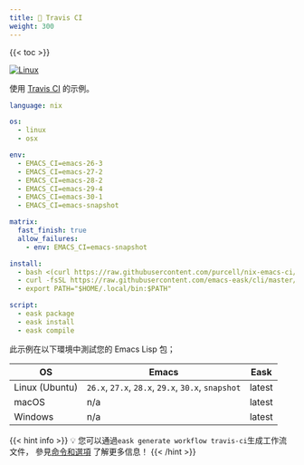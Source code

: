 ```yaml
---
title: 📀 Travis CI
weight: 300
---
```


{{< toc >}}

[![Linux](https://img.shields.io/badge/-Linux-fcc624?logo=linux&style=flat&logoColor=black)](#)

使用 [Travis CI](https://www.travis-ci.com/) 的示例。

```yml
language: nix

os:
  - linux
  - osx

env:
  - EMACS_CI=emacs-26-3
  - EMACS_CI=emacs-27-2
  - EMACS_CI=emacs-28-2
  - EMACS_CI=emacs-29-4
  - EMACS_CI=emacs-30-1
  - EMACS_CI=emacs-snapshot

matrix:
  fast_finish: true
  allow_failures:
    - env: EMACS_CI=emacs-snapshot

install:
  - bash <(curl https://raw.githubusercontent.com/purcell/nix-emacs-ci/master/travis-install)
  - curl -fsSL https://raw.githubusercontent.com/emacs-eask/cli/master/webinstall/install.sh | sh
  - export PATH="$HOME/.local/bin:$PATH"

script:
  - eask package
  - eask install
  - eask compile
```

此示例在以下環境中測試您的 Emacs Lisp 包；

| OS             | Emacs                                              | Eask   |
|----------------|----------------------------------------------------|--------|
| Linux (Ubuntu) | `26.x`, `27.x`, `28.x`, `29.x`, `30.x`, `snapshot` | latest |
| macOS          | n/a                                                | latest |
| Windows        | n/a                                                | latest |


{{< hint info >}}
💡 您可以通過`eask generate workflow travis-ci`生成工作流文件，
參見[命令和選項](https://emacs-eask.github.io/Getting-Started/Commands-and-options/#-eask-generate-workflow-travis-ci)
了解更多信息！
{{< /hint >}}
